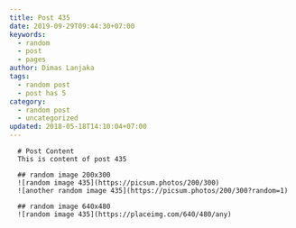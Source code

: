 ```yaml
---
title: Post 435
date: 2019-09-29T09:44:30+07:00
keywords:
  - random
  - post
  - pages
author: Dimas Lanjaka
tags:
  - random post
  - post has 5
category:
  - random post
  - uncategorized
updated: 2018-05-18T14:10:04+07:00
---
```


      # Post Content
      This is content of post 435

      ## random image 200x300
      ![random image 435](https://picsum.photos/200/300)
      ![another random image 435](https://picsum.photos/200/300?random=1)

      ## random image 640x480
      ![random image 435](https://placeimg.com/640/480/any)
      